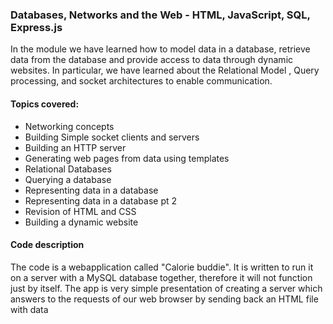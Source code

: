### Databases, Networks and the Web - HTML, JavaScript, SQL, Express.js

In the module we have learned how to model data in a database, retrieve data from the database and provide access to data through dynamic websites. In particular, we have learned about the Relational Model , Query processing, and socket architectures to enable communication. 
#### Topics covered: 
* Networking concepts 
* Building Simple socket clients and servers 
* Building an HTTP server 
* Generating web pages from data using templates 
* Relational Databases 
* Querying a database 
* Representing data in a database 
* Representing data in a database pt 2 
* Revision of HTML and CSS 
* Building a dynamic website


#### Code description
The code is a webapplication called "Calorie buddie". It is written to run it on a server with a MySQL database together, therefore it will not function just by itself. The app is very simple presentation of creating a server which answers to the requests of our web browser by sending back an HTML file with data 
